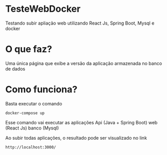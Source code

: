 # TesteWebDocker
Testando subir apliação web utilizando React Js, Spring Boot, Mysql e docker 

# O que faz?
Uma única página que exibe a versão da aplicação armazenada no banco de dados

# Como funciona?
Basta executar o comando
```
docker-compose up
```


Esse comando vai executar as aplicações 
Api (Java + Spring Boot)
web (React Js)
banco (Mysql)

Ao subir todas aplicações, o resultado pode ser visualizado no link

    http://localhost:3000/